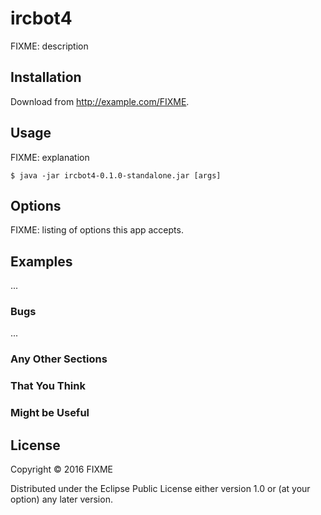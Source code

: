 # ircbot4

FIXME: description

## Installation

Download from http://example.com/FIXME.

## Usage

FIXME: explanation

    $ java -jar ircbot4-0.1.0-standalone.jar [args]

## Options

FIXME: listing of options this app accepts.

## Examples

...

### Bugs

...

### Any Other Sections
### That You Think
### Might be Useful

## License

Copyright © 2016 FIXME

Distributed under the Eclipse Public License either version 1.0 or (at
your option) any later version.
